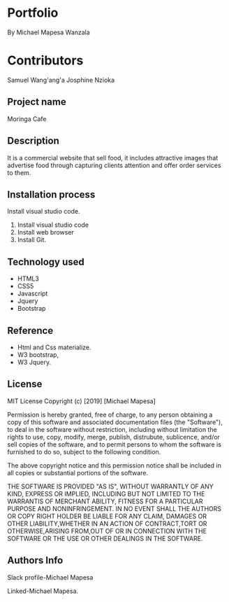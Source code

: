 # Portfolio
By Michael Mapesa Wanzala

# Contributors
Samuel Wang'ang'a
Josphine Nzioka

## Project name

Moringa Cafe

## Description

 It is a commercial website that sell food, it includes attractive images that advertise food through
 capturing clients attention and offer order services to them.

## Installation process

 Install visual studio code.

1. Install visual studio code
2. Install  web browser
3. Install Git.

## Technology used

 * HTML3
 * CSS5
 * Javascript
 * Jquery
 * Bootstrap

## Reference

* Html and Css materialize.
* W3 bootstrap,
* W3 Jquery.

## License

MIT License
Copyright (c) [2019] [Michael Mapesa]

Permission is hereby granted, free of charge, to any person obtaining a copy of this software and associated documentation files (the "Software"), to deal in the software without restriction, including without limitation the rights to use, copy, modify, merge, publish, distrubute, sublicence, and/or sell copies of the software, and to permit persons to whom the software is furnished to do so, subject to the following condition.


The above copyright notice and this permission notice shall be included in all copies or substantial portions of the software.


THE SOFTWARE IS PROVIDED "AS IS", WITHOUT WARRANTLY OF ANY KIND, EXPRESS OR IMPLIED, INCLUDING BUT NOT LIMITED TO THE WARRANTIS OF MERCHANT ABILITY, FITNESS FOR A PARTICULAR PURPOSE AND NONINFRINGEMENT. IN NO EVENT SHALL THE AUTHORS OR COPY RIGHT HOLDER BE LIABLE FOR ANY CLAIM, DAMAGES OR OTHER LIABILITY,WHETHER IN AN ACTION OF CONTRACT,TORT OR OTHERWISE,ARISING FROM,OUT OF OR IN CONNECTION WITH THE SOFTWARE OR THE USE OR OTHER DEALINGS IN THE SOFTWARE.

## Authors Info

Slack profile-Michael Mapesa

Linked-Michael Mapesa.